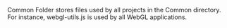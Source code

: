 Common Folder 
stores files used by all projects in the Common directory.  For instance, webgl-utils.js is used by all WebGL applications.
